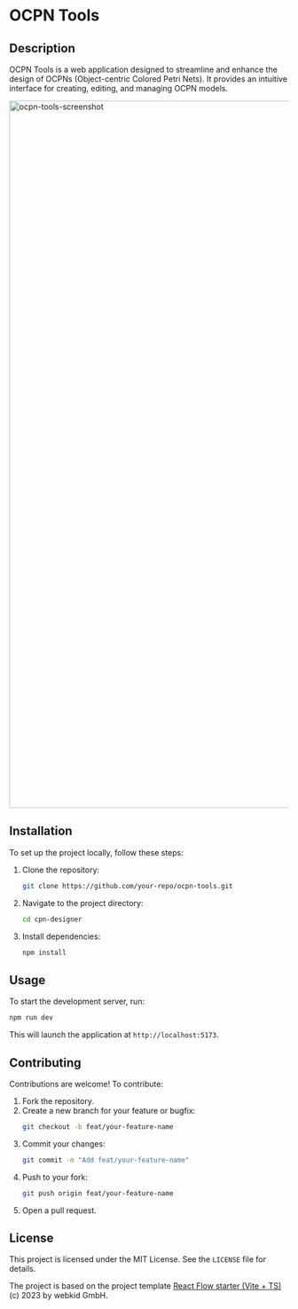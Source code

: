 # OCPN Tools

## Description
OCPN Tools is a web application designed to streamline and enhance the design of OCPNs (Object-centric Colored Petri Nets). It provides an intuitive interface for creating, editing, and managing OCPN models.

<img width="1275" alt="ocpn-tools-screenshot" src="https://github.com/user-attachments/assets/e631c5fc-b0ba-4840-adcf-f6c5e33ff033" />

## Installation
To set up the project locally, follow these steps:

1. Clone the repository:
   ```bash
   git clone https://github.com/your-repo/ocpn-tools.git
   ```
2. Navigate to the project directory:
   ```bash
   cd cpn-designer
   ```
3. Install dependencies:
   ```bash
   npm install
   ```

## Usage
To start the development server, run:
```bash
npm run dev
```
This will launch the application at `http://localhost:5173`.

## Contributing
Contributions are welcome! To contribute:

1. Fork the repository.
2. Create a new branch for your feature or bugfix:
   ```bash
   git checkout -b feat/your-feature-name
   ```
3. Commit your changes:
   ```bash
   git commit -m "Add feat/your-feature-name"
   ```
4. Push to your fork:
   ```bash
   git push origin feat/your-feature-name
   ```
5. Open a pull request.

## License
This project is licensed under the MIT License. See the `LICENSE` file for details.

The project is based on the project template [React Flow starter (Vite + TS)](https://github.com/xyflow/vite-react-flow-template) (c) 2023 by webkid GmbH.
